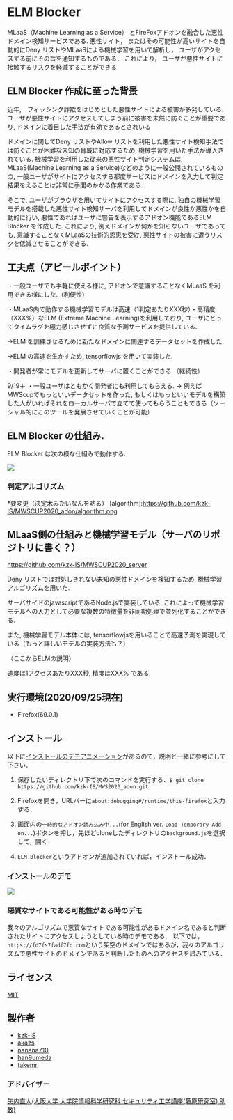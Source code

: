 # ELM Blocker 

MLaaS（Machine Learning as a Service） とFireFoxアドオンを融合した悪性ドメイン検知サービスである.
悪性サイト， またはその可能性が高いサイトを自動的にDeny リストやMLaaSによる機械学習を用いて解析し， ユーザがアクセスする前にその旨を通知するものである． これにより， ユーザが悪性サイトに接触するリスクを軽減することができる

## ELM Blocker 作成に至った背景

近年,　フィッシング詐欺をはじめとした悪性サイトによる被害が多発している. ユーザが悪性サイトにアクセスしてしまう前に被害を未然に防ぐことが重要であり, ドメインに着目した手法が有効であるとされいる

ドメインに関してDeny リストやAllow リストを利用した悪性サイト検知手法では防ぐことが困難な未知の脅威に対応するため, 機械学習を用いた手法が導入されている. 機械学習を利用した従来の悪性サイト判定システムは, MLaaS(Machine Learning as a Service)などのように一般公開されているものの, 一般ユーザがサイトにアクセスする都度サービスにドメインを入力して判定結果をえることは非常に手間のかかる作業である. 

そこで, ユーザがブラウザを用いてサイトにアクセスする際に, 独自の機械学習モデルを搭載した悪性サイト検知サーバを利用してドメインが良性か悪性かを自動的に行い, 悪性であればユーザに警告を表示するアドオン機能であるELM Blocker を作成した. これにより, 例えドメインが何かを知らないユーザであっても, 意識することなくMLaaSの技術的恩恵を受け, 悪性サイトの被害に遭うリスクを低減させることができる. 

## 工夫点（アピールポイント）

・一般ユーザでも手軽に使える様に, アドオンで意識することなくMLaaS を利用できる様にした.（利便性）

・MLaaS内で動作する機械学習モデルは高速（1判定あたりXXX秒）・高精度（XXX%）なELM (Extreme Machine Learning)を利用しており, ユーザにとってタイムラグを極力感じさせずに良質な予測サービスを提供している.

  ->ELM を訓練させるために新たなドメインに関連するデータセットを作成した.

  ->ELM の高速を生かすため, tensorflowjs を用いて実装した.

・開発者が常にモデルを更新してサーバに置くことができる.（継続性）

9/19＋
・一般ユーザはともかく開発者にも利用してもらえる.
-> 例えばMWScupでもっといいデータセットを作った, もしくはもっといいモデルを構築した人がいればそれをローカルサーバで立てて使ってもらうこともできる（ソーシャル的にこのツールを発展させていくことが可能）


## ELM Blocker の仕組み.

ELM Blocker は次の様な仕組みで動作する.


![][systemzentai]

[systemzentai]:https://github.com/kzk-IS/MWS2020_adon/blob/master/systemzentai.png



### 判定アルゴリズム

*要変更（決定木みたいなんを貼る）
[algorithm]:https://github.com/kzk-IS/MWSCUP2020_adon/algorithm.png

## MLaaS側の仕組みと機械学習モデル（サーバのリポジトリに書く？）
https://github.com/kzk-IS/MWSCUP2020_server

Deny リストでは対処しきれない未知の悪性ドメインを検知するため, 機械学習アルゴリズムを用いた.

サーバサイドのjavascriptであるNode.jsで実装している. これによって機械学習モデルへの入力として必要な複数の特徴量を非同期処理で並列化することができる.

また, 機械学習モデル本体には, tensorflowjsを用いることで高速予測を実現している（もっと詳しいモデルの実装方法も？）

（ここからELMの説明）

速度は1アクセスあたりXXX秒, 精度はXXX% である.

## 実行環境(2020/09/25現在)

- Firefox(69.0.1)

## インストール

以下に[インストールのデモアニメーション](https://github.com/akazs/MWS2019_F.SE#%E3%82%A4%E3%83%B3%E3%82%B9%E3%83%88%E3%83%BC%E3%83%AB%E3%81%AE%E3%83%87%E3%83%A2)があるので，説明と一緒に参考にして下さい．

1. 保存したいディレクトリ下で次のコマンドを実行する．`$ git clone https://github.com/kzk-IS/MWS2020_adon.git`

1. Firefoxを開き，URLバーに`about:debugging#/runtime/this-firefox`と入力する．

1. 画面内の`一時的なアドオン読み込み中...`(for English ver. `Load Temporary Add-on...`)ボタンを押し，先ほどcloneしたディレクトリの`background.js`を選択して，開く．

1. `ELM Blocker`というアドオンが追加されていれば，インストール成功．

### インストールのデモ
![][install_demo]

[install_demo]:https://github.com/kzk-IS/MWS2020_adon/blob/master/install_demo.gif

### 悪質なサイトである可能性がある時のデモ

我々のアルゴリズムで悪質なサイトである可能性があるドメイン名であると判断されたサイトにアクセスしようとしている時のデモである．
以下では，`https://fd7fs7fadf7fd.com`という架空のドメインではあるが，我々のアルゴリズムで悪性サイトのドメインであると判断したものへのアクセスを試みている．


## ライセンス

[MIT](https://github.com/tcnksm/tool/blob/master/LICENCE)

## 製作者

- [kzk-IS](https://github.com/kzk-IS)
- [akazs](https://github.com/akazs)
- [nanana710](https://github.com/nanana710)
- [han9umeda](https://github.com/han9umeda)
- [takemr](https://github.com/takemr)

### アドバイザー

[矢内直人(大阪大学 大学院情報科学研究科 セキュリティ工学講座(藤原研究室) 助教)](http://www-infosec.ist.osaka-u.ac.jp/~yanai/)
